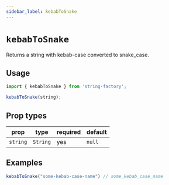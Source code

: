 ```yaml
---
sidebar_label: kebabToSnake
---
```


# `kebabToSnake`
Returns a string with kebab-case converted to snake_case.

## Usage
```javascript
import { kebabToSnake } from 'string-factory';

kebabToSnake(string);
```

## Prop types
| prop     | type     | required | default   |
|----------|----------|----------|-----------|
| `string` | `String` | yes      | `null`    |

## Examples
```javascript
kebabToSnake("some-kebab-case-name") // some_kebab_case_name
```
